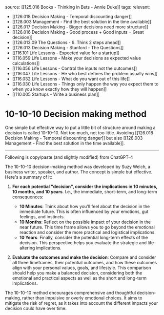 source: [[125.016 Books -  Thinking in Bets - Annie Duke]]
tags:
relevant:
- [[126.018 Decision Making - Temporal discounting danger]]
- [[128.003 Management - Find the best solution in the time available]]
- [[126.017 Decision Making - Bigger decisions need more structure]]
- [[126.016 Decision Making - Good process + Good inputs = Great decision]]
- [[126.013.09 The Questions - 9. Think 2 steps ahead]]
- [[126.013 Decision Making - Stanford - The Questions]]
- [[116.101 Life Lessons - Expected value for a startup]]
- [[116.059 Life Lessons - Make your decisions as expected value calculations]]
- [[116.056 Life Lessons - Control the inputs not the outcomes]]
- [[116.047 Life Lessons - He who best defines the problem usually wins]]
- [[116.032 Life Lessons - What do you want out of this life]]
- [[116.030 Life Lessons - Things only happen the way you expect them to when you know exactly how they will happen]]
- [[110.005 Startups - Write a business plan]]

# 10-10-10 Decision making method

One simple but effective way to put a little bit of structure around making a decision is called 10-10-10. Not too much, not too little. Avoiding [[126.018 Decision Making - Temporal discounting danger]] but also [[128.003 Management - Find the best solution in the time available]].

---

Following is copy/paste (and slightly modified) from ChatGPT-4

The 10-10-10 decision-making method was developed by Suzy Welch, a business writer, speaker, and author. The concept is simple but effective. Here's a summary of it:

1. **For each potential "decision", consider the implications in 10 minutes, 10 months, and 10 years**. I.e., the immediate, short-term, and long-term consequences:
	- **10 Minutes**: Think about how you'll feel about the decision in the immediate future. This is often influenced by your emotions, gut feelings, and instincts.
	- **10 Months**: Reflect on the possible impact of your decision in the near future. This time frame allows you to go beyond the emotional reaction and consider the more practical and logistical implications.
	- **10 Years**: Finally, consider the potential long-term effects of the decision. This perspective helps you evaluate the strategic and life-altering implications.

2. **Evaluate the outcomes and make the decision**: Compare and consider all three timeframes, their potential outcomes, and how these outcomes align with your personal values, goals, and lifestyle. This comparison should help you make a balanced decision, considering both the emotional and practical aspects as well as the short and long-term implications.

The 10-10-10 method encourages comprehensive and thoughtful decision-making, rather than impulsive or overly emotional choices. It aims to mitigate the risk of regret, as it takes into account the different impacts your decision could have over time.